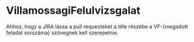 # VillamossagiFelulvizsgalat

Ahhoz, hogy a JIRA lássa a pull requesteket a title részébe a VF-{megadott feladat sorszáma} szövegnek kell szerepelnie.
